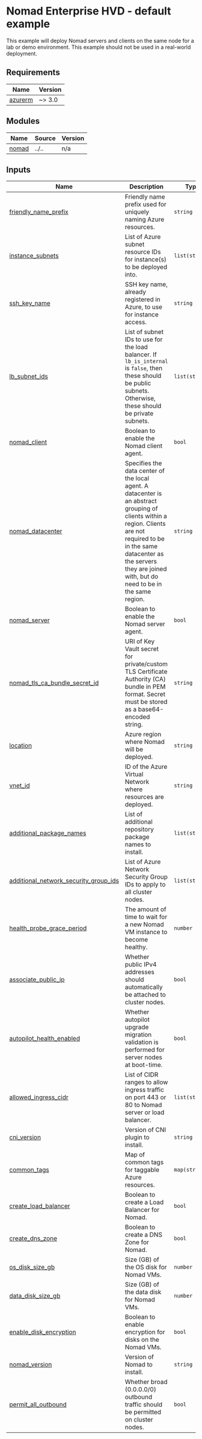 # Nomad Enterprise HVD - default example

This example will deploy Nomad servers and clients on the same node for a lab or demo environment. This example should not be used in a real-world deployment.

<!-- BEGIN_TF_DOCS -->
## Requirements

| Name | Version |
|------|---------|
| <a name="requirement_azurerm"></a> [azurerm](#requirement\_azurerm) | ~> 3.0 |

## Modules

| Name | Source | Version |
|------|--------|---------|
| <a name="module_nomad"></a> [nomad](#module\_nomad) | ../.. | n/a |

## Inputs

| Name | Description | Type | Default | Required |
|------|-------------|------|---------|:--------:|
| <a name="input_friendly_name_prefix"></a> [friendly\_name\_prefix](#input\_friendly\_name\_prefix) | Friendly name prefix used for uniquely naming Azure resources. | `string` | n/a | yes |
| <a name="input_instance_subnets"></a> [instance\_subnets](#input\_instance\_subnets) | List of Azure subnet resource IDs for instance(s) to be deployed into. | `list(string)` | n/a | yes |
| <a name="input_ssh_key_name"></a> [ssh\_key\_name](#input\_ssh\_key\_name) | SSH key name, already registered in Azure, to use for instance access. | `string` | n/a | yes |
| <a name="input_lb_subnet_ids"></a> [lb\_subnet\_ids](#input\_lb\_subnet\_ids) | List of subnet IDs to use for the load balancer. If `lb_is_internal` is `false`, then these should be public subnets. Otherwise, these should be private subnets. | `list(string)` | n/a | yes |
| <a name="input_nomad_client"></a> [nomad\_client](#input\_nomad\_client) | Boolean to enable the Nomad client agent. | `bool` | n/a | yes |
| <a name="input_nomad_datacenter"></a> [nomad\_datacenter](#input\_nomad\_datacenter) | Specifies the data center of the local agent. A datacenter is an abstract grouping of clients within a region. Clients are not required to be in the same datacenter as the servers they are joined with, but do need to be in the same region. | `string` | n/a | yes |
| <a name="input_nomad_server"></a> [nomad\_server](#input\_nomad\_server) | Boolean to enable the Nomad server agent. | `bool` | n/a | yes |
| <a name="input_nomad_tls_ca_bundle_secret_id"></a> [nomad\_tls\_ca\_bundle\_secret\_id](#input\_nomad\_tls\_ca\_bundle\_secret\_id) | URI of Key Vault secret for private/custom TLS Certificate Authority (CA) bundle in PEM format. Secret must be stored as a base64-encoded string. | `string` | n/a | yes |
| <a name="input_location"></a> [location](#input\_location) | Azure region where Nomad will be deployed. | `string` | n/a | yes |
| <a name="input_vnet_id"></a> [vnet\_id](#input\_vnet\_id) | ID of the Azure Virtual Network where resources are deployed. | `string` | n/a | yes |
| <a name="input_additional_package_names"></a> [additional\_package\_names](#input\_additional\_package\_names) | List of additional repository package names to install. | `list(string)` | `[]` | no |
| <a name="input_additional_network_security_group_ids"></a> [additional\_network_security_group_ids](#input\_additional\_network_security_group_ids) | List of Azure Network Security Group IDs to apply to all cluster nodes. | `list(string)` | `[]` | no |
| <a name="input_health_probe_grace_period"></a> [health\_probe\_grace\_period](#input\_health\_probe\_grace\_period) | The amount of time to wait for a new Nomad VM instance to become healthy. | `number` | `600` | no |
| <a name="input_associate_public_ip"></a> [associate\_public_ip](#input\_associate\_public_ip) | Whether public IPv4 addresses should automatically be attached to cluster nodes. | `bool` | `false` | no |
| <a name="input_autopilot_health_enabled"></a> [autopilot\_health\_enabled](#input\_autopilot\_health_enabled) | Whether autopilot upgrade migration validation is performed for server nodes at boot-time. | `bool` | `true` | no |
| <a name="input_allowed_ingress_cidr"></a> [allowed\_ingress_cidr](#input\_allowed\_ingress_cidr) | List of CIDR ranges to allow ingress traffic on port 443 or 80 to Nomad server or load balancer. | `list(string)` | <pre>[<br/>  "0.0.0.0/0"<br/>]</pre> | no |
| <a name="input_cni_version"></a> [cni\_version](#input\_cni\_version) | Version of CNI plugin to install. | `string` | `"1.6.0"` | no |
| <a name="input_common_tags"></a> [common\_tags](#input\_common_tags) | Map of common tags for taggable Azure resources. | `map(string)` | `{}` | no |
| <a name="input_create_load_balancer"></a> [create\_load_balancer](#input\_create_load_balancer) | Boolean to create a Load Balancer for Nomad. | `bool` | `true` | no |
| <a name="input_create_dns_zone"></a> [create\_dns_zone](#input\_create_dns_zone) | Boolean to create a DNS Zone for Nomad. | `bool` | `false` | no |
| <a name="input_os_disk_size_gb"></a> [os\_disk\_size\_gb](#input\_os_disk_size_gb) | Size (GB) of the OS disk for Nomad VMs. | `number` | `50` | no |
| <a name="input_data_disk_size_gb"></a> [data\_disk\_size_gb](#input\_data_disk_size_gb) | Size (GB) of the data disk for Nomad VMs. | `number` | `50` | no |
| <a name="input_enable_disk_encryption"></a> [enable\_disk_encryption](#input\_enable_disk_encryption) | Boolean to enable encryption for disks on the Nomad VMs. | `bool` | `true` | no |
| <a name="input_nomad_version"></a> [nomad\_version](#input\_nomad_version) | Version of Nomad to install. | `string` | `"1.9.0+ent"` | no |
| <a name="input_permit_all_outbound"></a> [permit\_all_outbound](#input\_permit_all_outbound) | Whether broad (0.0.0.0/0) outbound traffic should be permitted on cluster nodes. | `bool` | `true` | no |
<!-- END_TF_DOCS -->
